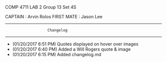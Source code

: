 COMP 4711 
LAB 2 
Group 13 
Set 4S 
 
CAPTAIN 	: Arvin Rolos
FIRST MATE	: Jason Lee

********************************************************
                       Changelog
********************************************************
- (01/20/2017 6:51 PM) Quotes displayed on hover over images
- (01/20/2017 6:40 PM) Added a Will Rogers quote & image
- (01/20/2017 6:15 PM) Added changelog.md